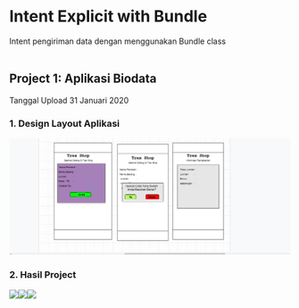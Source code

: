 # Intent Explicit with Bundle
Intent pengiriman data dengan menggunakan Bundle class
<br><br>
## Project 1: Aplikasi Biodata
Tanggal Upload 31 Januari 2020
### 1. Design Layout Aplikasi 
<img src="ScreenShot/drawio.PNG"/>

### 2. Hasil Project
<img src="ScreenShot/WhatsApp Image 2020-01-31 at 8.46.26 AM"/><img src="ScreenShot/WhatsApp Image 2020-01-31 at 8.46.26 AM(1)"/><img src="ScreenShot/WhatsApp Image 2020-01-31 at 8.46.26 AM(2)"/>
